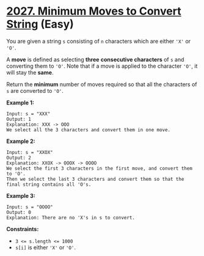 # [2027. Minimum Moves to Convert String][link] (Easy)

[link]: https://leetcode.com/problems/minimum-moves-to-convert-string/

You are given a string `s` consisting of `n` characters which are either `'X'` or `'O'`.

A **move** is defined as selecting **three** **consecutive characters** of `s` and converting them
to `'O'`. Note that if a move is applied to the character `'O'`, it will stay the **same**.

Return the **minimum** number of moves required so that all the characters of  `s` are converted to
`'O'`.

**Example 1:**

```
Input: s = "XXX"
Output: 1
Explanation: XXX -> OOO
We select all the 3 characters and convert them in one move.
```

**Example 2:**

```
Input: s = "XXOX"
Output: 2
Explanation: XXOX -> OOOX -> OOOO
We select the first 3 characters in the first move, and convert them to 'O'.
Then we select the last 3 characters and convert them so that the final string contains all 'O's.
```

**Example 3:**

```
Input: s = "OOOO"
Output: 0
Explanation: There are no 'X's in s to convert.
```

**Constraints:**

- `3 <= s.length <= 1000`
- `s[i]` is either `'X'` or `'O'`.
